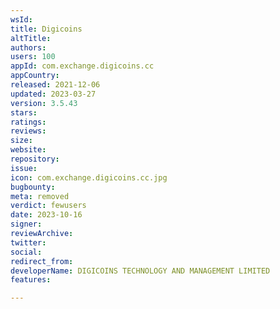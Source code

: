 ```yaml
---
wsId: 
title: Digicoins
altTitle: 
authors: 
users: 100
appId: com.exchange.digicoins.cc
appCountry: 
released: 2021-12-06
updated: 2023-03-27
version: 3.5.43
stars: 
ratings: 
reviews: 
size: 
website: 
repository: 
issue: 
icon: com.exchange.digicoins.cc.jpg
bugbounty: 
meta: removed
verdict: fewusers
date: 2023-10-16
signer: 
reviewArchive: 
twitter: 
social: 
redirect_from: 
developerName: DIGICOINS TECHNOLOGY AND MANAGEMENT LIMITED
features: 

---
```


